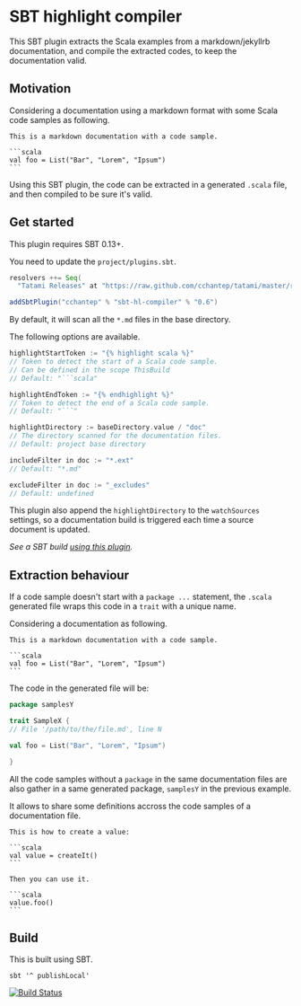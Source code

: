 # SBT highlight compiler

This SBT plugin extracts the Scala examples from a markdown/jekyllrb documentation, and compile the extracted codes, to keep the documentation valid.

## Motivation

Considering a documentation using a markdown format with some Scala code samples as following.

    This is a markdown documentation with a code sample.
    
    ```scala
    val foo = List("Bar", "Lorem", "Ipsum")
    ```

Using this SBT plugin, the code can be extracted in a generated `.scala` file, and then compiled to be sure it's valid.

## Get started

This plugin requires SBT 0.13+.

You need to update the `project/plugins.sbt`.

```scala
resolvers ++= Seq(
  "Tatami Releases" at "https://raw.github.com/cchantep/tatami/master/releases")

addSbtPlugin("cchantep" % "sbt-hl-compiler" % "0.6")
```

By default, it will scan all the `*.md` files in the base directory.

The following options are available.

```scala
highlightStartToken := "{% highlight scala %}"
// Token to detect the start of a Scala code sample.
// Can be defined in the scope ThisBuild
// Default: "```scala"

highlightEndToken := "{% endhighlight %}"
// Token to detect the end of a Scala code sample.
// Default: "```"

highlightDirectory := baseDirectory.value / "doc"
// The directory scanned for the documentation files.
// Default: project base directory

includeFilter in doc := "*.ext"
// Default: "*.md"

excludeFilter in doc := "_excludes"
// Default: undefined
```

This plugin also append the `highlightDirectory` to the `watchSources` settings, so a documentation build is triggered each time a source document is updated.

*See a SBT build [using this plugin](https://github.com/ReactiveMongo/reactivemongo-site/blob/gh-pages/build.sbt).*

## Extraction behaviour

If a code sample doesn't start with a `package ...` statement, the `.scala` generated file wraps this code in a `trait` with a unique name.

Considering a documentation as following.

    This is a markdown documentation with a code sample.
        
    ```scala
    val foo = List("Bar", "Lorem", "Ipsum")
    ```

The code in the generated file will be:

```scala
package samplesY

trait SampleX {
// File '/path/to/the/file.md', line N

val foo = List("Bar", "Lorem", "Ipsum")

}
```

All the code samples without a `package` in the same documentation files are also gather in a same generated package, `samplesY` in the previous example.

It allows to share some definitions accross the code samples of a documentation file.

    This is how to create a value:
    
    ```scala
    val value = createIt()
    ```
    
    Then you can use it.
    
    ```scala
    value.foo()
    ```

## Build

This is built using SBT.

    sbt '^ publishLocal'

[![Build Status](https://travis-ci.org/cchantep/sbt-hl-compiler.svg?branch=master)](https://travis-ci.org/cchantep/sbt-hl-compiler)
